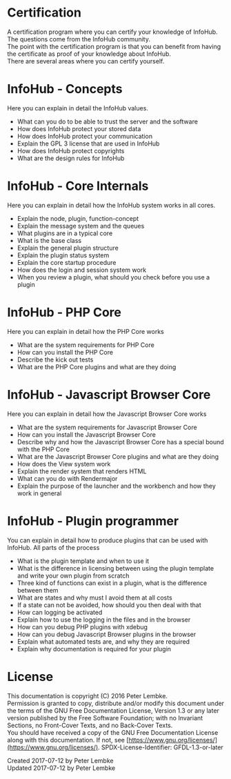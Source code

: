 # Certification
A certification program where you can certify your knowledge of InfoHub. The questions come from the InfoHub community.  
The point with the certification program is that you can benefit from having the certificate as proof of your knowledge about InfoHub.  
There are several areas where you can certify yourself.  

# InfoHub - Concepts
Here you can explain in detail the InfoHub values.  

- What can you do to be able to trust the server and the software
- How does InfoHub protect your stored data
- How does InfoHub protect your communication
- Explain the GPL 3 license that are used in InfoHub
- How does InfoHub protect copyrights
- What are the design rules for InfoHub


# InfoHub - Core Internals
Here you can explain in detail how the InfoHub system works in all cores.  

- Explain the node, plugin, function-concept
- Explain the message system and the queues
- What plugins are in a typical core
- What is the base class
- Explain the general plugin structure
- Explain the plugin status system
- Explain the core startup procedure
- How does the login and session system work
- When you review a plugin, what should you check before you use a plugin

# InfoHub - PHP Core
Here you can explain in detail how the PHP Core works  

- What are the system requirements for PHP Core
- How can you install the PHP Core
- Describe the kick out tests
- What are the PHP Core plugins and what are they doing

# InfoHub - Javascript Browser Core
Here you can explain in detail how the Javascript Browser Core works  

- What are the system requirements for Javascript Browser Core
- How can you install the Javascript Browser Core
- Describe why and how the Javascript Browser Core has a special bound with the PHP Core
- What are the Javascript Browser Core plugins and what are they doing
- How does the View system work
- Explain the render system that renders HTML
- What can you do with Rendermajor
- Explain the purpose of the launcher and the workbench and how they work in general

# InfoHub - Plugin programmer
You can explain in detail how to produce plugins that can be used with InfoHub. All parts of the process  

- What is the plugin template and when to use it
- What is the difference in licensing between using the plugin template and write your own plugin from scratch
- Three kind of functions can exist in a plugin, what is the difference between them
- What are states and why must I avoid them at all costs
- If a state can not be avoided, how should you then deal with that
- How can logging be activated
- Explain how to use the logging in the files and in the browser
- How can you debug PHP plugins with xdebug
- How can you debug Javascript Browser plugins in the browser
- Explain what automated tests are, and why they are required
- Explain why documentation is required for your plugin

# License
This documentation is copyright (C) 2016 Peter Lembke.  
Permission is granted to copy, distribute and/or modify this document under the terms of the GNU Free Documentation License, Version 1.3 or any later version published by the Free Software Foundation; with no Invariant Sections, no Front-Cover Texts, and no Back-Cover Texts.  
You should have received a copy of the GNU Free Documentation License along with this documentation. If not, see [https://www.gnu.org/licenses/](https://www.gnu.org/licenses/).  SPDX-License-Identifier: GFDL-1.3-or-later  

Created 2017-07-12 by Peter Lembke  
Updated 2017-07-12 by Peter Lembke  
